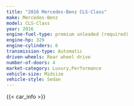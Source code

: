 ```yaml
---
title: "2016 Mercedes-Benz CLS-Class"
make: Mercedes-Benz
model: CLS-Class
year: 2016
engine-fuel-type: premium unleaded (required)
engine-hp: 329
engine-cylinders: 6
transmission-type: Automatic
driven-wheels: Rear wheel drive
number-of-doors: 4
market-category: Luxury,Performance
vehicle-size: Midsize
vehicle-style: Sedan
---
```


{{< car_info >}}

